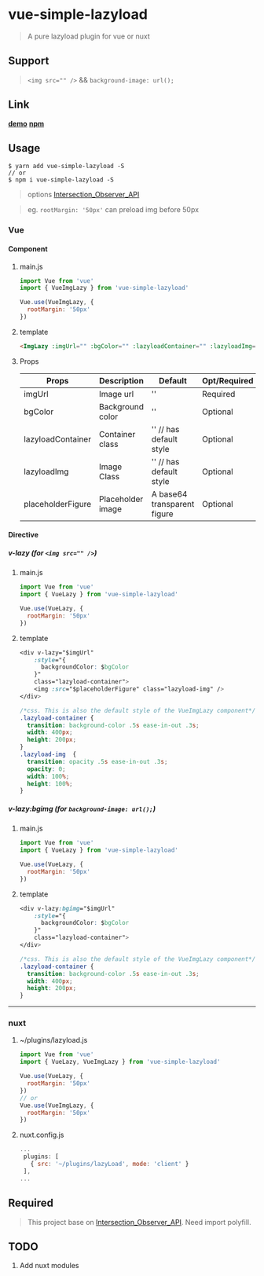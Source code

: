 # vue-simple-lazyload

> A pure lazyload plugin for vue or nuxt

## Support
> `<img src="" />` && `background-image: url();`

## Link
**[demo](https://git.yasinchan.com/vue-simple-lazyload/dist/)**
**[npm](https://www.npmjs.com/package/vue-simple-lazyload)**

## Usage

```
$ yarn add vue-simple-lazyload -S
// or
$ npm i vue-simple-lazyload -S
```

> options [Intersection_Observer_API](https://developer.mozilla.org/en-US/docs/Web/API/Intersection_Observer_API)

> eg. `rootMargin: '50px'` can preload img before 50px

### Vue

#### Component

1. main.js

   ```js
   import Vue from 'vue'
   import { VueImgLazy } from 'vue-simple-lazyload'
   
   Vue.use(VueImgLazy, {
     rootMargin: '50px'
   })
   ```
2. template

   ```html
   <ImgLazy :imgUrl="" :bgColor="" :lazyloadContainer="" :lazyloadImg="" :placeholderFigure=""></ImgLazy>
   ```
3. Props

    | Props             | Description       | Default                     | Opt/Required |
    | ----------------- | ----------------- | --------------------------- | ------------ |
    | imgUrl            | Image url         | ''                          | Required     |
    | bgColor           | Background color  | ''                          | Optional     |
    | lazyloadContainer | Container class   | '' // has default style     | Optional     |
    | lazyloadImg       | Image Class       | '' // has default style     | Optional     |
    | placeholderFigure | Placeholder image | A base64 transparent figure | Optional     |



#### Directive
##### v-lazy (for `<img src="" />`)
1. main.js
   ```js
   import Vue from 'vue'
   import { VueLazy } from 'vue-simple-lazyload'
   
   Vue.use(VueLazy, {
     rootMargin: '50px'
   })
   ```
2. template
   ```css
   <div v-lazy="$imgUrl"
       :style="{
         backgroundColor: $bgColor
       }"
       class="lazyload-container">
       <img :src="$placeholderFigure" class="lazyload-img" />
   </div>
   
   /*css. This is also the default style of the VueImgLazy component*/
   .lazyload-container {
     transition: background-color .5s ease-in-out .3s;
     width: 400px;
     height: 200px;
   }
   .lazyload-img  {
     transition: opacity .5s ease-in-out .3s;
     opacity: 0;
     width: 100%;
     height: 100%;
   }
   ```
##### v-lazy:bgimg (for `background-image: url();`)

1. main.js
   ```js
   import Vue from 'vue'
   import { VueLazy } from 'vue-simple-lazyload'
   
   Vue.use(VueLazy, {
     rootMargin: '50px'
   })
   ```
2. template
   ```css
   <div v-lazy:bgimg="$imgUrl"
       :style="{
         backgroundColor: $bgColor
       }"
       class="lazyload-container">
   </div>
   
   /*css. This is also the default style of the VueImgLazy component*/
   .lazyload-container {
     transition: background-color .5s ease-in-out .3s;
     width: 400px;
     height: 200px;
   }
   ```


-------

### nuxt

1. ~/plugins/lazyload.js

   ```js
   import Vue from 'vue'
   import { VueLazy, VueImgLazy } from 'vue-simple-lazyload'
   
   Vue.use(VueLazy, {
     rootMargin: '50px'
   })
   // or
   Vue.use(VueImgLazy, {
     rootMargin: '50px'
   })
   ```

2. nuxt.config.js

   ```js
   ...
    plugins: [
      { src: '~/plugins/lazyLoad', mode: 'client' }
    ],
   ...
   ```
 
## Required
> This project base on [Intersection_Observer_API](https://developer.mozilla.org/en-US/docs/Web/API/Intersection_Observer_API). Need import polyfill.
   

## TODO

1. Add nuxt modules
